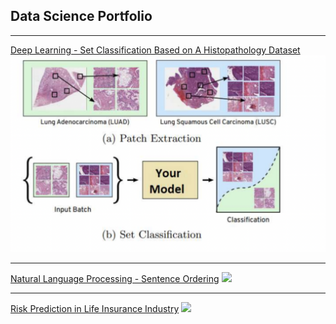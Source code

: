 ## Data Science Portfolio

---

[Deep Learning - Set Classification Based on A Histopathology Dataset](/project1)
<img src="images/set classificaiton/patch.png?raw=true"/>

---
[Natural Language Processing - Sentence Ordering](/project2)
<img src="images/dummy_thumbnail.jpg?raw=true"/>

---
[Risk Prediction in Life Insurance Industry](http://example.com/)
<img src="images/dummy_thumbnail.jpg?raw=true"/>

